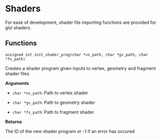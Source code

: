 # Shaders

For ease of development, shader file importing functions are provided for glsl shaders.

## Functions

```unsigned int init_shader_prog(char *vs_path, char *gs_path, char *fs_path)```

Creates a shader program given inputs to vertex, geometry and fragment shader files

**Arguments**

- `char *vs_path`: Path to vertex shader

- `char *gs_path`: Path to geometry shader

- `char *fs_path`: Path to fragment shader

**Returns**

The ID of the new shader program or -1 if an error has occured
